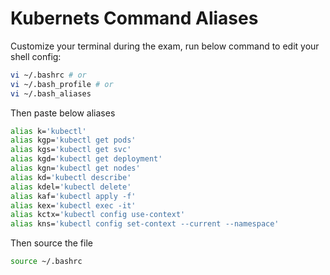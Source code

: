# Kubernets Command Aliases 
Customize your terminal during the exam,
run below command to edit your shell config:
```bash
vi ~/.bashrc # or
vi ~/.bash_profile # or
vi ~/.bash_aliases
```
Then paste below aliases
```bash
alias k='kubectl'
alias kgp='kubectl get pods'
alias kgs='kubectl get svc'
alias kgd='kubectl get deployment'
alias kgn='kubectl get nodes'
alias kd='kubectl describe'
alias kdel='kubectl delete'
alias kaf='kubectl apply -f'
alias kex='kubectl exec -it'
alias kctx='kubectl config use-context'
alias kns='kubectl config set-context --current --namespace'
```
Then source the file
```bash
source ~/.bashrc
```
